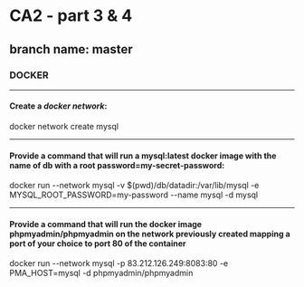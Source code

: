 # CA2 - part 3 & 4
## branch name: master
### DOCKER
***
#### Create a *docker network*:
docker network create mysql

---
#### Provide a command that will run a mysql:latest docker image with the name of db with a root password=my-secret-password:
docker run --network mysql -v $(pwd)/db/datadir:/var/lib/mysql -e MYSQL_ROOT_PASSWORD=my-password --name mysql -d mysql

---
#### Provide a command that will run the docker image phpmyadmin/phpmyadmin on the network previously created mapping a port of your choice to port 80 of the container
docker run --network mysql -p 83.212.126.249:8083:80 -e PMA_HOST=mysql -d phpmyadmin/phpmyadmin